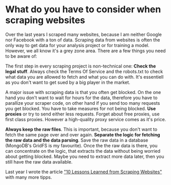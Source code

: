 # What do you have to consider when scraping websites

Over the last years I scraped many websites, because I am neither Google nor Facebook with a ton of data. Scraping data from websites is often the only way to get data for
your analysis project or for training a model. However, we all know it's a grey zone area. There are a few things you need to be aware of:

The first step in every scraping project is non-technical one: __Check the legal stuff__. Always check the
Terms Of Service and the robots.txt to check what data you are allowed to fetch and what you can do with. It's essentiell as you don't want to get sued by a big player in the market.

A major issue with scraping data is that you often get blocked. On the one hand you don't want to wait for hours for the data, therefore you have to parallize your scraper code, on other hand if you send too many requests you get blocked. You have to take measures for not being blocked. __Use proxies__ or try to send either less requests. Forget about free proxies, use first class proxies. However a high-quality proxy service comes as it's price.

__Always keep the raw files__. This is important, because you don't want to fetch the same page over and over again. __Separate the logic for fetching the raw data and the data parsing__. Save the raw data in a database (MongoDB's GridFS is my favourite). Once the the raw data is there, you can concentrate on the logic, that extracts the data without being worried about getting blocked. Maybe you need to extract more data later, then you still have the raw data available.

Last year I wrote the article ["10 Lessons Learned from Scraping Websites"](https://jenslaufer.com/data%20retrieval/10_lessons_learned_from_scraping_websites.html) with many more tipps.
